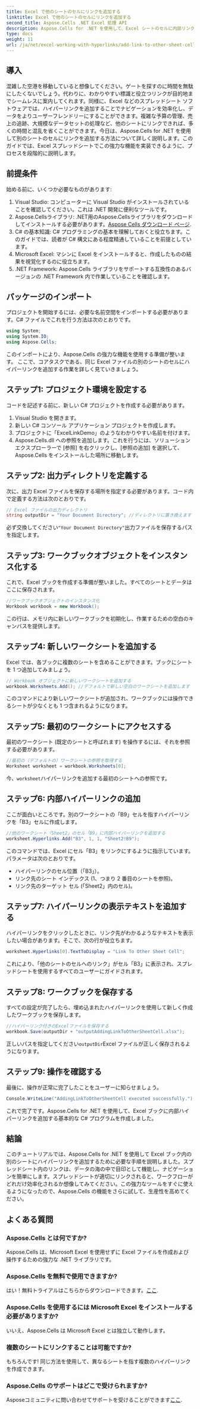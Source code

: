 ```yaml
---
title: Excel で他のシートのセルにリンクを追加する
linktitle: Excel で他のシートのセルにリンクを追加する
second_title: Aspose.Cells .NET Excel 処理 API
description: Aspose.Cells for .NET を使用して、Excel シートのセルに内部リンクを追加する方法を学習します。スプレッドシート内のナビゲーションを簡単に強化できます。
type: docs
weight: 11
url: /ja/net/excel-working-with-hyperlinks/add-link-to-other-sheet-cell/
---
```

## 導入
混雑した空港を移動していると想像してください。ゲートを探すのに時間を無駄にしたくないでしょう。代わりに、わかりやすい標識と役立つリンクが目的地までシームレスに案内してくれます。同様に、Excel などのスプレッドシート ソフトウェアでは、ハイパーリンクを追加することでナビゲーションを効率化し、データをよりユーザーフレンドリーにすることができます。複雑な予算の管理、売上の追跡、大規模なデータセットの処理など、他のシートにリンクできれば、多くの時間と混乱を省くことができます。今日は、Aspose.Cells for .NET を使用して別のシートのセルにリンクを追加する方法について詳しく説明します。このガイドでは、Excel スプレッドシートでこの強力な機能を実装できるように、プロセスを段階的に説明します。
## 前提条件
始める前に、いくつか必要なものがあります:
1. Visual Studio: コンピューターに Visual Studio がインストールされていることを確認してください。これは .NET 開発に便利なツールです。
2. Aspose.Cellsライブラリ: .NET用のAspose.Cellsライブラリをダウンロードしてインストールする必要があります。[Aspose Cells ダウンロード ページ](https://releases.aspose.com/cells/net/).
3. C# の基本知識: C# プログラミングの基本を理解しておくと役立ちます。このガイドでは、読者が C# 構文にある程度精通していることを前提としています。
4. Microsoft Excel: マシンに Excel をインストールすると、作成したものの結果を視覚化するのに役立ちます。
5. .NET Framework: Aspose.Cells ライブラリをサポートする互換性のあるバージョンの .NET Framework 内で作業していることを確認します。
## パッケージのインポート
プロジェクトを開始するには、必要な名前空間をインポートする必要があります。C# ファイルでこれを行う方法は次のとおりです。
```csharp
using System;
using System.IO;
using Aspose.Cells;
```
このインポートにより、Aspose.Cells の強力な機能を使用する準備が整います。 
ここで、コアタスクである、同じ Excel ファイルの別のシートのセルにハイパーリンクを追加する作業を詳しく見ていきましょう。 
## ステップ1: プロジェクト環境を設定する
コードを記述する前に、新しい C# プロジェクトを作成する必要があります。 
1. Visual Studio を開きます。
2. 新しい C# コンソール アプリケーション プロジェクトを作成します。 
3. プロジェクトに「ExcelLinkDemo」のようなわかりやすい名前を付けます。
4. Aspose.Cells.dll への参照を追加します。これを行うには、ソリューション エクスプローラーで [参照] を右クリックし、[参照の追加] を選択して、Aspose.Cells をインストールした場所に移動します。
## ステップ2: 出力ディレクトリを定義する
次に、出力 Excel ファイルを保存する場所を指定する必要があります。コード内で定義する方法は次のとおりです。
```csharp
// Excel ファイルの出力ディレクトリ
string outputDir = "Your Document Directory"; //ディレクトリに置き換えます
```
必ず交換してください`"Your Document Directory"`出力ファイルを保存するパスを指定します。
## ステップ3: ワークブックオブジェクトをインスタンス化する
これで、Excel ブックを作成する準備が整いました。すべてのシートとデータはここに保存されます。
```csharp
//ワークブックオブジェクトのインスタンス化
Workbook workbook = new Workbook();
```
この行は、メモリ内に新しいワークブックを初期化し、作業するための空白のキャンバスを提供します。
## ステップ4: 新しいワークシートを追加する
Excel では、各ブックに複数のシートを含めることができます。ブックにシートを 1 つ追加してみましょう。
```csharp
// Workbook オブジェクトに新しいワークシートを追加する
workbook.Worksheets.Add(); //デフォルトで新しい空白のワークシートを追加します
```
このコマンドにより新しいワークシートが追加され、ワークブックには操作できるシートが少なくとも 1 つ含まれるようになります。
## ステップ5: 最初のワークシートにアクセスする
最初のワークシート (既定のシートと呼ばれます) を操作するには、それを参照する必要があります。
```csharp
//最初の（デフォルトの）ワークシートの参照を取得する
Worksheet worksheet = workbook.Worksheets[0];
```
今、`worksheet`ハイパーリンクを追加する最初のシートへの参照です。
## ステップ6: 内部ハイパーリンクの追加
ここが面白いところです。別のワークシートの「B9」セルを指すハイパーリンクを「B3」セルに作成します。
```csharp
//他のワークシート「Sheet2」のセル「B9」に内部ハイパーリンクを追加する
worksheet.Hyperlinks.Add("B3", 1, 1, "Sheet2!B9");
```
このコマンドでは、Excel にセル「B3」をリンクにするように指示しています。パラメータは次のとおりです。
- ハイパーリンクのセル位置（「B3」）。
- リンク先のシート インデックス (1、つまり 2 番目のシートを参照)。
- リンク先のターゲット セル (「Sheet2」内のセル)。
## ステップ7: ハイパーリンクの表示テキストを追加する
ハイパーリンクをクリックしたときに、リンク先がわかるようなテキストを表示したい場合があります。そこで、次の行が役立ちます。
```csharp
worksheet.Hyperlinks[0].TextToDisplay = "Link To Other Sheet Cell";
```
これにより、「他のシートのセルへのリンク」がセル「B3」に表示され、スプレッドシートを使用するすべてのユーザーにガイドされます。
## ステップ8: ワークブックを保存する
すべての設定が完了したら、埋め込まれたハイパーリンクを使用して新しく作成したワークブックを保存します。
```csharp
//ハイパーリンク付きのExcelファイルを保存する
workbook.Save(outputDir + "outputAddingLinkToOtherSheetCell.xlsx");
```
正しいパスを指定してください`outputDir`Excel ファイルが正しく保存されるようになります。
## ステップ9: 操作を確認する
最後に、操作が正常に完了したことをユーザーに知らせましょう。
```csharp
Console.WriteLine("AddingLinkToOtherSheetCell executed successfully.");
```
これで完了です。Aspose.Cells for .NET を使用して、Excel ブックに内部ハイパーリンクを追加する基本的な C# プログラムを作成しました。
## 結論
このチュートリアルでは、Aspose.Cells for .NET を使用して Excel ブック内の別のシートにハイパーリンクを追加するために必要な手順を説明しました。スプレッドシート内のリンクは、データの海の中で目印として機能し、ナビゲーションを簡単にします。スプレッドシートが適切にリンクされると、ワークフローがどれだけ効率化されるか想像してみてください。この強力なツールをすぐに使えるようになったので、Aspose.Cells の機能をさらに試して、生産性を高めてください。
## よくある質問
### Aspose.Cells とは何ですか?  
Aspose.Cells は、Microsoft Excel を使用せずに Excel ファイルを作成および操作するための強力な .NET ライブラリです。
### Aspose.Cells を無料で使用できますか?  
はい！無料トライアルはこちらからダウンロードできます。[ここ](https://releases.aspose.com/).
### Aspose.Cells を使用するには Microsoft Excel をインストールする必要がありますか?  
いいえ、Aspose.Cells は Microsoft Excel とは独立して動作します。
### 複数のシートにリンクすることは可能ですか?  
もちろんです! 同じ方法を使用して、異なるシートを指す複数のハイパーリンクを作成できます。
### Aspose.Cells のサポートはどこで受けられますか?  
 Asposeコミュニティに問い合わせてサポートを受けることができます[ここ](https://forum.aspose.com/c/cells/9).